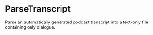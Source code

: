 # ParseTranscript
Parse an automatically generated podcast transcript into a text-only file containing only dialogue.
